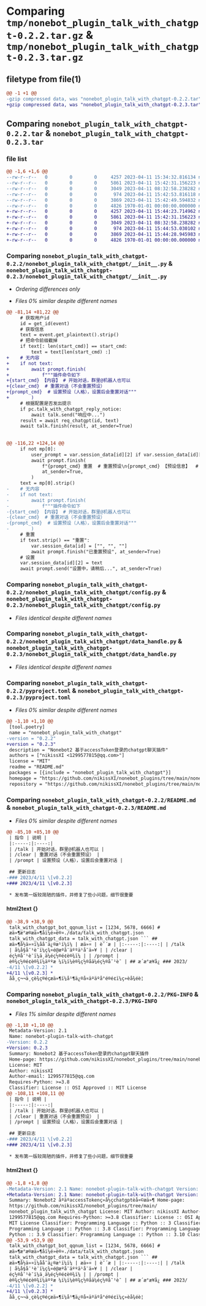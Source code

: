 # Comparing `tmp/nonebot_plugin_talk_with_chatgpt-0.2.2.tar.gz` & `tmp/nonebot_plugin_talk_with_chatgpt-0.2.3.tar.gz`

## filetype from file(1)

```diff
@@ -1 +1 @@
-gzip compressed data, was "nonebot_plugin_talk_with_chatgpt-0.2.2.tar", max compression
+gzip compressed data, was "nonebot_plugin_talk_with_chatgpt-0.2.3.tar", max compression
```

## Comparing `nonebot_plugin_talk_with_chatgpt-0.2.2.tar` & `nonebot_plugin_talk_with_chatgpt-0.2.3.tar`

### file list

```diff
@@ -1,6 +1,6 @@
--rw-r--r--   0        0        0     4257 2023-04-11 15:34:32.816134 nonebot_plugin_talk_with_chatgpt-0.2.2/nonebot_plugin_talk_with_chatgpt/__init__.py
--rw-r--r--   0        0        0     5861 2023-04-11 15:42:31.156223 nonebot_plugin_talk_with_chatgpt-0.2.2/nonebot_plugin_talk_with_chatgpt/config.py
--rw-r--r--   0        0        0     3049 2023-04-11 08:32:58.238282 nonebot_plugin_talk_with_chatgpt-0.2.2/nonebot_plugin_talk_with_chatgpt/data_handle.py
--rw-r--r--   0        0        0      974 2023-04-11 15:42:53.816118 nonebot_plugin_talk_with_chatgpt-0.2.2/pyproject.toml
--rw-r--r--   0        0        0     3869 2023-04-11 15:42:49.594832 nonebot_plugin_talk_with_chatgpt-0.2.2/README.md
--rw-r--r--   0        0        0     4826 1970-01-01 00:00:00.000000 nonebot_plugin_talk_with_chatgpt-0.2.2/PKG-INFO
+-rw-r--r--   0        0        0     4257 2023-04-11 15:44:23.714962 nonebot_plugin_talk_with_chatgpt-0.2.3/nonebot_plugin_talk_with_chatgpt/__init__.py
+-rw-r--r--   0        0        0     5861 2023-04-11 15:42:31.156223 nonebot_plugin_talk_with_chatgpt-0.2.3/nonebot_plugin_talk_with_chatgpt/config.py
+-rw-r--r--   0        0        0     3049 2023-04-11 08:32:58.238282 nonebot_plugin_talk_with_chatgpt-0.2.3/nonebot_plugin_talk_with_chatgpt/data_handle.py
+-rw-r--r--   0        0        0      974 2023-04-11 15:44:53.030102 nonebot_plugin_talk_with_chatgpt-0.2.3/pyproject.toml
+-rw-r--r--   0        0        0     3869 2023-04-11 15:44:28.945983 nonebot_plugin_talk_with_chatgpt-0.2.3/README.md
+-rw-r--r--   0        0        0     4826 1970-01-01 00:00:00.000000 nonebot_plugin_talk_with_chatgpt-0.2.3/PKG-INFO
```

### Comparing `nonebot_plugin_talk_with_chatgpt-0.2.2/nonebot_plugin_talk_with_chatgpt/__init__.py` & `nonebot_plugin_talk_with_chatgpt-0.2.3/nonebot_plugin_talk_with_chatgpt/__init__.py`

 * *Ordering differences only*

 * *Files 0% similar despite different names*

```diff
@@ -81,14 +81,22 @@
     # 获取用户id
     id = get_id(event)
     # 获取信息
     text = event.get_plaintext().strip()
     # 把命令前缀截掉
     if text[: len(start_cmd)] == start_cmd:
         text = text[len(start_cmd) :]
+    # 无内容
+    if not text:
+        await prompt.finish(
+            f"""插件命令如下
+{start_cmd} 【内容】 # 开始对话，群里@机器人也可以
+{clear_cmd}  # 重置对话（不会重置预设）
+{prompt_cmd}  # 设置预设（人格），设置后会重置对话"""
+        )
     # 根据配置是否发出提示
     if pc.talk_with_chatgpt_reply_notice:
         await talk.send("响应中...")
     result = await req_chatgpt(id, text)
     await talk.finish(result, at_sender=True)
 
 
@@ -116,22 +124,14 @@
     if not mp[0]:
         user_prompt = var.session_data[id][2] if var.session_data[id][2] else "<未设置>"
         await prompt.finish(
             f"{prompt_cmd} 重置  # 重置预设\n{prompt_cmd} 【预设信息】  # 设置预设\n当前预设：\n{user_prompt}",
             at_sender=True,
         )
     text = mp[0].strip()
-    # 无内容
-    if not text:
-        await prompt.finish(
-            f"""插件命令如下
-{start_cmd} 【内容】 # 开始对话，群里@机器人也可以
-{clear_cmd}  # 重置对话（不会重置预设）
-{prompt_cmd}  # 设置预设（人格），设置后会重置对话"""
-        )
     # 重置
     if text.strip() == "重置":
         var.session_data[id] = ["", "", ""]
         await prompt.finish("已重置预设", at_sender=True)
     # 设置
     var.session_data[id][2] = text
     await prompt.send("设置中，请稍后...", at_sender=True)
```

### Comparing `nonebot_plugin_talk_with_chatgpt-0.2.2/nonebot_plugin_talk_with_chatgpt/config.py` & `nonebot_plugin_talk_with_chatgpt-0.2.3/nonebot_plugin_talk_with_chatgpt/config.py`

 * *Files identical despite different names*

### Comparing `nonebot_plugin_talk_with_chatgpt-0.2.2/nonebot_plugin_talk_with_chatgpt/data_handle.py` & `nonebot_plugin_talk_with_chatgpt-0.2.3/nonebot_plugin_talk_with_chatgpt/data_handle.py`

 * *Files identical despite different names*

### Comparing `nonebot_plugin_talk_with_chatgpt-0.2.2/pyproject.toml` & `nonebot_plugin_talk_with_chatgpt-0.2.3/pyproject.toml`

 * *Files 0% similar despite different names*

```diff
@@ -1,10 +1,10 @@
 [tool.poetry]
 name = "nonebot_plugin_talk_with_chatgpt"
-version = "0.2.2"
+version = "0.2.3"
 description = "Nonebot2 基于accessToken登录的chatgpt聊天插件"
 authors = ["nikissXI <1299577815@qq.com>"]
 license = "MIT"
 readme = "README.md"
 packages = [{include = "nonebot_plugin_talk_with_chatgpt"}]
 homepage = "https://github.com/nikissXI/nonebot_plugins/tree/main/nonebot_plugin_talk_with_chatgpt"
 repository = "https://github.com/nikissXI/nonebot_plugins/tree/main/nonebot_plugin_talk_with_chatgpt"
```

### Comparing `nonebot_plugin_talk_with_chatgpt-0.2.2/README.md` & `nonebot_plugin_talk_with_chatgpt-0.2.3/README.md`

 * *Files 0% similar despite different names*

```diff
@@ -85,10 +85,10 @@
 | 指令 | 说明 |
 |:-----:|:----:|
 | /talk | 开始对话，群里@机器人也可以 |
 | /clear | 重置对话（不会重置预设） |
 | /prompt | 设置预设（人格），设置后会重置对话 |
 
 ## 更新日志
-### 2023/4/11 \[v0.2.2]
+### 2023/4/11 \[v0.2.3]
 
 * 发布第一版较简陋的插件，并修复了些小问题，细节很重要
```

#### html2text {}

```diff
@@ -38,9 +38,9 @@
 talk_with_chatgpt_bot_qqnum_list = [1234, 5678, 6666] #
 æä»¶æ°æ®æä»¶åï¼é»è®¤./data/talk_with_chatgpt.json
 talk_with_chatgpt_data = talk_with_chatgpt.json ``` ##
 æä»¶å½ä»¤ï¼åå¯ä¿®æ¹ï¼ï¼ | æä»¤ | è¯´æ | |:-----:|:----:| | /talk
 | å¼å§å¯¹è¯ï¼ç¾¤é@æºå¨äººä¹å¯ä»¥ | | /clear |
 éç½®å¯¹è¯ï¼ä¸ä¼éç½®é¢è®¾ï¼ | | /prompt |
 è®¾ç½®é¢è®¾ï¼äººæ ¼ï¼ï¼è®¾ç½®åä¼éç½®å¯¹è¯ | ## æ´æ°æ¥å¿ ### 2023/
-4/11 \[v0.2.2] *
+4/11 \[v0.2.3] *
 åå¸ç¬¬ä¸çè¾ç®éçæä»¶ï¼å¹¶ä¿®å¤äºäºå°é®é¢ï¼ç»èå¾éè¦
```

### Comparing `nonebot_plugin_talk_with_chatgpt-0.2.2/PKG-INFO` & `nonebot_plugin_talk_with_chatgpt-0.2.3/PKG-INFO`

 * *Files 1% similar despite different names*

```diff
@@ -1,10 +1,10 @@
 Metadata-Version: 2.1
 Name: nonebot-plugin-talk-with-chatgpt
-Version: 0.2.2
+Version: 0.2.3
 Summary: Nonebot2 基于accessToken登录的chatgpt聊天插件
 Home-page: https://github.com/nikissXI/nonebot_plugins/tree/main/nonebot_plugin_talk_with_chatgpt
 License: MIT
 Author: nikissXI
 Author-email: 1299577815@qq.com
 Requires-Python: >=3.8
 Classifier: License :: OSI Approved :: MIT License
@@ -108,11 +108,11 @@
 | 指令 | 说明 |
 |:-----:|:----:|
 | /talk | 开始对话，群里@机器人也可以 |
 | /clear | 重置对话（不会重置预设） |
 | /prompt | 设置预设（人格），设置后会重置对话 |
 
 ## 更新日志
-### 2023/4/11 \[v0.2.2]
+### 2023/4/11 \[v0.2.3]
 
 * 发布第一版较简陋的插件，并修复了些小问题，细节很重要
```

#### html2text {}

```diff
@@ -1,8 +1,8 @@
-Metadata-Version: 2.1 Name: nonebot-plugin-talk-with-chatgpt Version: 0.2.2
+Metadata-Version: 2.1 Name: nonebot-plugin-talk-with-chatgpt Version: 0.2.3
 Summary: Nonebot2 åºäºaccessTokenç»å½çchatgptèå¤©æä»¶ Home-page:
 https://github.com/nikissXI/nonebot_plugins/tree/main/
 nonebot_plugin_talk_with_chatgpt License: MIT Author: nikissXI Author-email:
 1299577815@qq.com Requires-Python: >=3.8 Classifier: License :: OSI Approved ::
 MIT License Classifier: Programming Language :: Python :: 3 Classifier:
 Programming Language :: Python :: 3.8 Classifier: Programming Language ::
 Python :: 3.9 Classifier: Programming Language :: Python :: 3.10 Classifier:
@@ -53,9 +53,9 @@
 talk_with_chatgpt_bot_qqnum_list = [1234, 5678, 6666] #
 æä»¶æ°æ®æä»¶åï¼é»è®¤./data/talk_with_chatgpt.json
 talk_with_chatgpt_data = talk_with_chatgpt.json ``` ##
 æä»¶å½ä»¤ï¼åå¯ä¿®æ¹ï¼ï¼ | æä»¤ | è¯´æ | |:-----:|:----:| | /talk
 | å¼å§å¯¹è¯ï¼ç¾¤é@æºå¨äººä¹å¯ä»¥ | | /clear |
 éç½®å¯¹è¯ï¼ä¸ä¼éç½®é¢è®¾ï¼ | | /prompt |
 è®¾ç½®é¢è®¾ï¼äººæ ¼ï¼ï¼è®¾ç½®åä¼éç½®å¯¹è¯ | ## æ´æ°æ¥å¿ ### 2023/
-4/11 \[v0.2.2] *
+4/11 \[v0.2.3] *
 åå¸ç¬¬ä¸çè¾ç®éçæä»¶ï¼å¹¶ä¿®å¤äºäºå°é®é¢ï¼ç»èå¾éè¦
```

